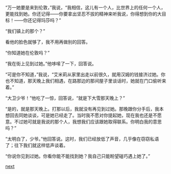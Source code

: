 
“万一她要是来到伦敦，”我说，“我相信，这儿有一个人，比世界上的任何一个人，更能找到她。你还记得——你要拿出坚忍不拔的精神来听我说，你得想到你的大目标！——你还记得玛莎吗？”

“我们镇上的那个？”

看他的脸色就够了，我不用再做别的回答。

“你知道她在伦敦吗？”

“我在街上见到过她。”他哆嗦了一下，回答说。

“可是你不知道，”我说，“艾米莉从家里出走以前很久，就用汉姆的钱接济过她。你也不知道，那天晚上我们相遇，在路那边的那间屋子里谈话时，她就在门口偷听来着。”

“大卫少爷！”他吃了一惊，回答说，“就是下大雪那天晚上？”

“是的，就是那天晚上。打那以后，我就没有再见到过她。那晚跟你分手后，我本想回去同她谈谈，可是她已经走了。当时我不愿对你提起她，现在我也还是不愿意。不过她可就是我说的那个人，我想我们应该跟她取得联系。你明白我的意思吗？”

“太明白了，少爷。”他回答说。这时，我们已经放低了声音，几乎像在窃窃私语了；往下我们就这样低声谈着。

“你说你见到过她。你看你能不能找到她？我自己只能盼望碰巧遇上她了。”

[next](page600)